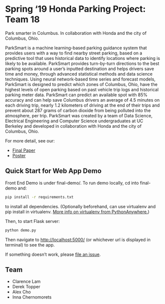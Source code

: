 # Spring ‘19 Honda Parking Project: Team 18 

Park smarter in Columbus. In collaboration with Honda and the city of Columbus, Ohio.

ParkSmart is a machine learning-based parking guidance system that provides users with a way to find nearby street parking, based on a predictive tool that uses historical data to identify locations where parking is likely to be available. ParkSmart provides turn-by-turn directions to the best parking spots around a user’s inputted destination and helps drivers save time and money, through advanced statistical methods and data science techniques. Using neural network-based time series and forecast models, ParkSmart is designed to predict which zones of Columbus, Ohio, have the highest levels of open parking based on past vehicle trip logs and historical parking meter data. ParkSmart can predict an available spot with 85% accuracy and can help save Columbus drivers an average of 4.5 minutes on each driving trip, nearly 1.2 kilometers of driving at the end of their trips and prevent about 287 grams of carbon dioxide from being polluted into the atmosphere, per trip. ParkSmart was created by a team of Data Science, Electrical Engineering and Computer Science undergraduates at UC Berkeley and developed in collaboration with Honda and the city of Columbus, Ohio. 

For more detail, see our:

- [Final Paper](https://github.com/clarencelam2000/honda-ucb-parking/blob/master/Poster%20and%20Report/Honda%20paper%20(2).pdf)
- [Poster](https://github.com/clarencelam2000/honda-ucb-parking/blob/master/Poster%20and%20Report/ParkSmartNews1150pmVersion.JPG)

## Quick Start for Web App Demo

Front End Demo is under final-demo/. To run demo locally, cd into final-demo and:
```sh
pip install -r requirements.txt
```
to install all dependencies. (Optionally beforehand, can use virtualenv and pip install in virtualenv. [More info on virtualenv from PythonAnywhere.](https://help.pythonanywhere.com/pages/Virtualenvs))

Then, to start Flask server:
```sh
python demo.py
```
Then navigate to [http://localhost:5000/](http://localhost:5000/) (or whichever url is displayed in terminal) to see the app.<br> 

If something doesn’t work, please [file an issue](https://github.com/clarencelam2000/honda-ucb-parking/issues/new).

## Team

- Clarence Lam
- Derek Topper
- Alex Cho
- Inna Chernomorets
